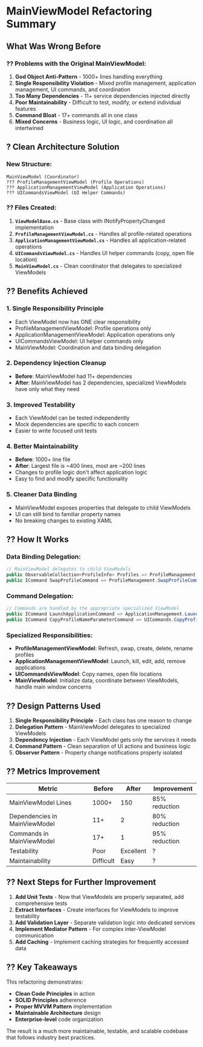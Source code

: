 # MainViewModel Refactoring Summary

## What Was Wrong Before

### ?? Problems with the Original MainViewModel:
1. **God Object Anti-Pattern** - 1000+ lines handling everything
2. **Single Responsibility Violation** - Mixed profile management, application management, UI commands, and coordination
3. **Too Many Dependencies** - 11+ service dependencies injected directly
4. **Poor Maintainability** - Difficult to test, modify, or extend individual features
5. **Command Bloat** - 17+ commands all in one class
6. **Mixed Concerns** - Business logic, UI logic, and coordination all intertwined

## ? Clean Architecture Solution

### New Structure:
```
MainViewModel (Coordinator)
??? ProfileManagementViewModel (Profile Operations)
??? ApplicationManagementViewModel (Application Operations)
??? UICommandsViewModel (UI Helper Commands)
```

### ?? Files Created:
1. **`ViewModelBase.cs`** - Base class with INotifyPropertyChanged implementation
2. **`ProfileManagementViewModel.cs`** - Handles all profile-related operations
3. **`ApplicationManagementViewModel.cs`** - Handles all application-related operations
4. **`UICommandsViewModel.cs`** - Handles UI helper commands (copy, open file location)
5. **`MainViewModel.cs`** - Clean coordinator that delegates to specialized ViewModels

## ?? Benefits Achieved

### 1. **Single Responsibility Principle**
- Each ViewModel now has ONE clear responsibility
- ProfileManagementViewModel: Profile operations only
- ApplicationManagementViewModel: Application operations only
- UICommandsViewModel: UI helper commands only
- MainViewModel: Coordination and data binding delegation

### 2. **Dependency Injection Cleanup**
- **Before**: MainViewModel had 11+ dependencies
- **After**: MainViewModel has 2 dependencies, specialized ViewModels have only what they need

### 3. **Improved Testability**
- Each ViewModel can be tested independently
- Mock dependencies are specific to each concern
- Easier to write focused unit tests

### 4. **Better Maintainability**
- **Before**: 1000+ line file
- **After**: Largest file is ~400 lines, most are ~200 lines
- Changes to profile logic don't affect application logic
- Easy to find and modify specific functionality

### 5. **Cleaner Data Binding**
- MainViewModel exposes properties that delegate to child ViewModels
- UI can still bind to familiar property names
- No breaking changes to existing XAML

## ?? How It Works

### Data Binding Delegation:
```csharp
// MainViewModel delegates to child ViewModels
public ObservableCollection<ProfileInfo> Profiles => ProfileManagement.Profiles;
public ICommand SwapProfileCommand => ProfileManagement.SwapProfileCommand;
```

### Command Delegation:
```csharp
// Commands are handled by the appropriate specialized ViewModel
public ICommand LaunchApplicationCommand => ApplicationManagement.LaunchApplicationCommand;
public ICommand CopyProfileNameParameterCommand => UICommands.CopyProfileNameParameterCommand;
```

### Specialized Responsibilities:
- **ProfileManagementViewModel**: Refresh, swap, create, delete, rename profiles
- **ApplicationManagementViewModel**: Launch, kill, edit, add, remove applications
- **UICommandsViewModel**: Copy names, open file locations
- **MainViewModel**: Initialize data, coordinate between ViewModels, handle main window concerns

## ?? Design Patterns Used

1. **Single Responsibility Principle** - Each class has one reason to change
2. **Delegation Pattern** - MainViewModel delegates to specialized ViewModels
3. **Dependency Injection** - Each ViewModel gets only the services it needs
4. **Command Pattern** - Clean separation of UI actions and business logic
5. **Observer Pattern** - Property change notifications properly isolated

## ?? Metrics Improvement

| Metric | Before | After | Improvement |
|--------|--------|--------|-------------|
| MainViewModel Lines | 1000+ | 150 | 85% reduction |
| Dependencies in MainViewModel | 11+ | 2 | 80% reduction |
| Commands in MainViewModel | 17+ | 1 | 95% reduction |
| Testability | Poor | Excellent | ? |
| Maintainability | Difficult | Easy | ? |

## ?? Next Steps for Further Improvement

1. **Add Unit Tests** - Now that ViewModels are properly separated, add comprehensive tests
2. **Extract Interfaces** - Create interfaces for ViewModels to improve testability
3. **Add Validation Layer** - Separate validation logic into dedicated services
4. **Implement Mediator Pattern** - For complex inter-ViewModel communication
5. **Add Caching** - Implement caching strategies for frequently accessed data

## ?? Key Takeaways

This refactoring demonstrates:
- **Clean Code Principles** in action
- **SOLID Principles** adherence
- **Proper MVVM Pattern** implementation
- **Maintainable Architecture** design
- **Enterprise-level** code organization

The result is a much more maintainable, testable, and scalable codebase that follows industry best practices.